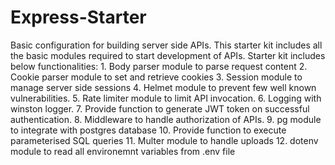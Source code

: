 # Express-Starter

Basic configuration for building server side APIs.
This starter kit includes all the basic modules required to start development of APIs.
Starter kit includes below functionalities:
    1. Body parser module to parse request content
    2. Cookie parser module to set and retrieve cookies
    3. Session module to manage server side sessions
    4. Helmet module to prevent few well known vulnerabilities.
    5. Rate limiter module to limit API invocation.
    6. Logging with winston logger.
    7. Provide function to generate JWT token on successful authentication.
    8. Middleware to handle authorization of APIs.
    9. pg module to integrate with postgres database
    10. Provide function to execute parameterised SQL queries
    11. Multer module to handle uploads
    12. dotenv module to read all environemnt variables from .env file